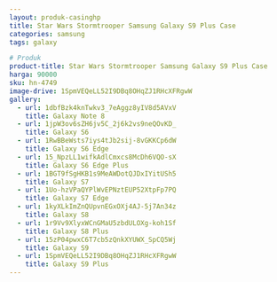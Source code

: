 ```yaml
---
layout: produk-casinghp
title: Star Wars Stormtrooper Samsung Galaxy S9 Plus Case
categories: samsung
tags: galaxy

# Produk
product-title: Star Wars Stormtrooper Samsung Galaxy S9 Plus Case
harga: 90000
sku: hn-4749
image-drive: 1SpmVEQeLL52I9DBq8OHqZJ1RHcXFRgwW
gallery:
  - url: 1dbfBzk4knTwkv3_7eAggz8yIV8d5AVxV
    title: Galaxy Note 8
  - url: 1jpW3ov6sZH6jv5C_2j6k2vs9neQOvKD_
    title: Galaxy S6
  - url: 1RwBBeWsts7iys4tJb2sij-8vGKKCp6dW
    title: Galaxy S6 Edge
  - url: 15_NpzLL1wifkAdlCmxcs8McDh6VQO-sX
    title: Galaxy S6 Edge Plus
  - url: 1BGT9fSgHKB1s9MeAWDotQJDxIYitUSh5
    title: Galaxy S7
  - url: 1Uo-hzVPaQYPlWvEPNztEUP52XtpFp7PQ
    title: Galaxy S7 Edge
  - url: 1kyXLkImZnQUpvnEGxOXj4AJ-5j7An34z
    title: Galaxy S8
  - url: 1r9Vv9XlyxWCnGMaU5zbdULOXg-koh1Sf
    title: Galaxy S8 Plus
  - url: 15zP04pwxC6T7cb5zQnkXYUWX_SpCQ5Wj
    title: Galaxy S9
  - url: 1SpmVEQeLL52I9DBq8OHqZJ1RHcXFRgwW
    title: Galaxy S9 Plus
---
```

